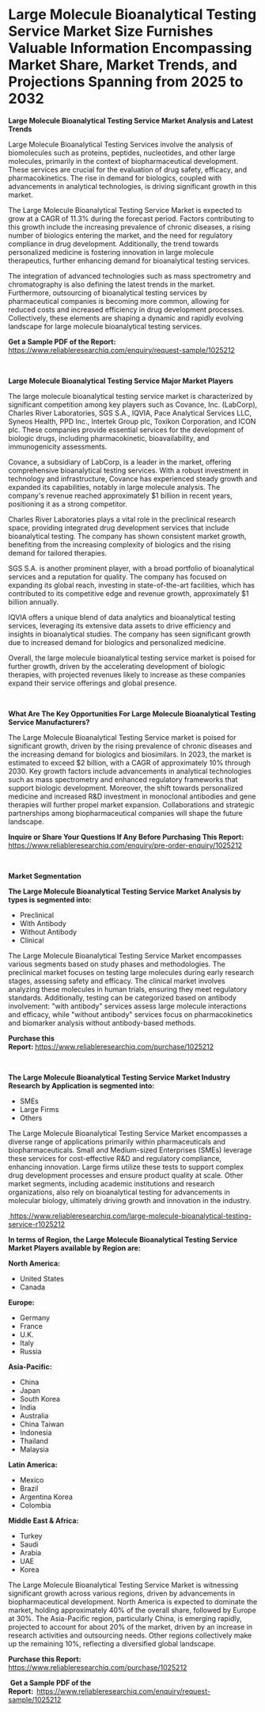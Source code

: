 <p><h1>Large Molecule Bioanalytical Testing Service Market Size Furnishes Valuable Information Encompassing Market Share, Market Trends, and Projections Spanning from 2025 to 2032</h1></p><p><strong>Large Molecule Bioanalytical Testing Service Market Analysis and Latest Trends</strong></p>
<p><p>Large Molecule Bioanalytical Testing Services involve the analysis of biomolecules such as proteins, peptides, nucleotides, and other large molecules, primarily in the context of biopharmaceutical development. These services are crucial for the evaluation of drug safety, efficacy, and pharmacokinetics. The rise in demand for biologics, coupled with advancements in analytical technologies, is driving significant growth in this market.</p><p>The Large Molecule Bioanalytical Testing Service Market is expected to grow at a CAGR of 11.3% during the forecast period. Factors contributing to this growth include the increasing prevalence of chronic diseases, a rising number of biologics entering the market, and the need for regulatory compliance in drug development. Additionally, the trend towards personalized medicine is fostering innovation in large molecule therapeutics, further enhancing demand for bioanalytical testing services.</p><p>The integration of advanced technologies such as mass spectrometry and chromatography is also defining the latest trends in the market. Furthermore, outsourcing of bioanalytical testing services by pharmaceutical companies is becoming more common, allowing for reduced costs and increased efficiency in drug development processes. Collectively, these elements are shaping a dynamic and rapidly evolving landscape for large molecule bioanalytical testing services.</p></p>
<p><strong>Get a Sample PDF of the Report:&nbsp;</strong> <a href="https://www.reliableresearchiq.com/enquiry/request-sample/1025212?utm_campaign=2463&utm_medium=2&utm_source=Github&utm_content=ia&utm_term=17042025&utm_id=large-molecule-bioanalytical-testing-service">https://www.reliableresearchiq.com/enquiry/request-sample/1025212</a></p>
<p>&nbsp;</p>
<p><strong>Large Molecule Bioanalytical Testing Service Major Market Players</strong></p>
<p><p>The large molecule bioanalytical testing service market is characterized by significant competition among key players such as Covance, Inc. (LabCorp), Charles River Laboratories, SGS S.A., IQVIA, Pace Analytical Services LLC, Syneos Health, PPD Inc., Intertek Group plc, Toxikon Corporation, and ICON plc. These companies provide essential services for the development of biologic drugs, including pharmacokinetic, bioavailability, and immunogenicity assessments.</p><p>Covance, a subsidiary of LabCorp, is a leader in the market, offering comprehensive bioanalytical testing services. With a robust investment in technology and infrastructure, Covance has experienced steady growth and expanded its capabilities, notably in large molecule analysis. The company's revenue reached approximately $1 billion in recent years, positioning it as a strong competitor.</p><p>Charles River Laboratories plays a vital role in the preclinical research space, providing integrated drug development services that include bioanalytical testing. The company has shown consistent market growth, benefiting from the increasing complexity of biologics and the rising demand for tailored therapies.</p><p>SGS S.A. is another prominent player, with a broad portfolio of bioanalytical services and a reputation for quality. The company has focused on expanding its global reach, investing in state-of-the-art facilities, which has contributed to its competitive edge and revenue growth, approximately $1 billion annually.</p><p>IQVIA offers a unique blend of data analytics and bioanalytical testing services, leveraging its extensive data assets to drive efficiency and insights in bioanalytical studies. The company has seen significant growth due to increased demand for biologics and personalized medicine.</p><p>Overall, the large molecule bioanalytical testing service market is poised for further growth, driven by the accelerating development of biologic therapies, with projected revenues likely to increase as these companies expand their service offerings and global presence.</p></p>
<p>&nbsp;</p>
<p><strong>What Are The Key Opportunities For Large Molecule Bioanalytical Testing Service Manufacturers?</strong></p>
<p><p>The Large Molecule Bioanalytical Testing Service market is poised for significant growth, driven by the rising prevalence of chronic diseases and the increasing demand for biologics and biosimilars. In 2023, the market is estimated to exceed $2 billion, with a CAGR of approximately 10% through 2030. Key growth factors include advancements in analytical technologies such as mass spectrometry and enhanced regulatory frameworks that support biologic development. Moreover, the shift towards personalized medicine and increased R&D investment in monoclonal antibodies and gene therapies will further propel market expansion. Collaborations and strategic partnerships among biopharmaceutical companies will shape the future landscape.</p></p>
<p><strong>Inquire or Share Your Questions If Any Before Purchasing This Report:</strong> <a href="https://www.reliableresearchiq.com/enquiry/pre-order-enquiry/1025212?utm_campaign=2463&utm_medium=2&utm_source=Github&utm_content=ia&utm_term=17042025&utm_id=large-molecule-bioanalytical-testing-service">https://www.reliableresearchiq.com/enquiry/pre-order-enquiry/1025212</a></p>
<p>&nbsp;</p>
<p><strong>Market Segmentation</strong></p>
<p><strong>The Large Molecule Bioanalytical Testing Service Market Analysis by types is segmented into:</strong></p>
<p><ul><li>Preclinical</li><li>With Antibody</li><li>Without Antibody</li><li>Clinical</li></ul></p>
<p><p>The Large Molecule Bioanalytical Testing Service Market encompasses various segments based on study phases and methodologies. The preclinical market focuses on testing large molecules during early research stages, assessing safety and efficacy. The clinical market involves analyzing these molecules in human trials, ensuring they meet regulatory standards. Additionally, testing can be categorized based on antibody involvement: "with antibody" services assess large molecule interactions and efficacy, while "without antibody" services focus on pharmacokinetics and biomarker analysis without antibody-based methods.</p></p>
<p><strong>Purchase this Report:&nbsp;</strong><a href="https://www.reliableresearchiq.com/purchase/1025212?utm_campaign=2463&utm_medium=2&utm_source=Github&utm_content=ia&utm_term=17042025&utm_id=large-molecule-bioanalytical-testing-service">https://www.reliableresearchiq.com/purchase/1025212</a></p>
<p>&nbsp;</p>
<p><strong>The Large Molecule Bioanalytical Testing Service Market Industry Research by Application is segmented into:</strong></p>
<p><ul><li>SMEs</li><li>Large Firms</li><li>Others</li></ul></p>
<p><p>The Large Molecule Bioanalytical Testing Service Market encompasses a diverse range of applications primarily within pharmaceuticals and biopharmaceuticals. Small and Medium-sized Enterprises (SMEs) leverage these services for cost-effective R&D and regulatory compliance, enhancing innovation. Large firms utilize these tests to support complex drug development processes and ensure product quality at scale. Other market segments, including academic institutions and research organizations, also rely on bioanalytical testing for advancements in molecular biology, ultimately driving growth and innovation in the industry.</p></p>
<p><a href="https://www.reliableresearchiq.com/large-molecule-bioanalytical-testing-service-r1025212?utm_campaign=2463&utm_medium=2&utm_source=Github&utm_content=ia&utm_term=17042025&utm_id=large-molecule-bioanalytical-testing-service">&nbsp;https://www.reliableresearchiq.com/large-molecule-bioanalytical-testing-service-r1025212</a></p>
<p><strong>In terms of Region, the Large Molecule Bioanalytical Testing Service Market Players available by Region are:</strong></p>
<p>
    <p> <strong> North America: </strong>
        <ul>
            <li>United States</li>
            <li>Canada</li>
        </ul>
        </p> 
    <p> <strong> Europe: </strong>
        <ul>
            <li>Germany</li>
            <li>France</li>
            <li>U.K.</li>
            <li>Italy</li>
            <li>Russia</li>
        </ul>
        </p> 
    <p> <strong> Asia-Pacific: </strong>
        <ul>
            <li>China</li>
            <li>Japan</li>
            <li>South Korea</li>
            <li>India</li>
            <li>Australia</li>
            <li>China Taiwan</li>
            <li>Indonesia</li>
            <li>Thailand</li>
            <li>Malaysia</li>
        </ul>
        </p> 
    <p> <strong> Latin America: </strong>
        <ul>
            <li>Mexico</li>
            <li>Brazil</li>
            <li>Argentina Korea</li>
            <li>Colombia</li>
        </ul>
        </p> 
    <p> <strong> Middle East & Africa: </strong>
        <ul>
            <li>Turkey</li>
            <li>Saudi</li>
            <li>Arabia</li>
            <li>UAE</li>
            <li>Korea</li>
        </ul>
    </p>
    </p>
<p><p>The Large Molecule Bioanalytical Testing Service Market is witnessing significant growth across various regions, driven by advancements in biopharmaceutical development. North America is expected to dominate the market, holding approximately 40% of the overall share, followed by Europe at 30%. The Asia-Pacific region, particularly China, is emerging rapidly, projected to account for about 20% of the market, driven by an increase in research activities and outsourcing needs. Other regions collectively make up the remaining 10%, reflecting a diversified global landscape.</p></p>
<p><strong>Purchase this Report: </strong><a href="https://www.reliableresearchiq.com/purchase/1025212?utm_campaign=2463&utm_medium=2&utm_source=Github&utm_content=ia&utm_term=17042025&utm_id=large-molecule-bioanalytical-testing-service">https://www.reliableresearchiq.com/purchase/1025212</a></p>
<p>&nbsp;<strong>Get a Sample PDF of the Report:&nbsp;&nbsp;</strong><a href="https://www.reliableresearchiq.com/enquiry/request-sample/1025212?utm_campaign=2463&utm_medium=2&utm_source=Github&utm_content=ia&utm_term=17042025&utm_id=large-molecule-bioanalytical-testing-service">https://www.reliableresearchiq.com/enquiry/request-sample/1025212</a></p>
<p><strong></strong></p>
<p><p></p><p></p><p></p></p>